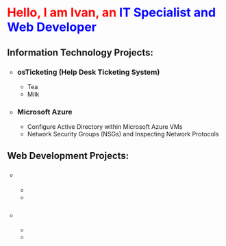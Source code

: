 <h1 style ="color:red;"> Hello, I am Ivan, an <span style="color:blue">IT Specialist and Web Developer</span></h1>
<h2>Information Technology Projects:</h2>

  <ul style="list-style-type:circle;">
  <h3><li>osTicketing (Help Desk Ticketing System)</li></h3>
   <ul style="list-style-type:circle;">
  <li>Tea</li>
  <li>Milk</li>
  
  </ul>  
  </ul>  
  <ul style="list-style-type:circle;">
  <h3><li>Microsoft Azure</li></h3>
   <ul style="list-style-type:circle;">
 
  <li> Configure Active Directory within Microsoft Azure VMs</li>
   <li> Network Security Groups (NSGs) and Inspecting Network Protocols</li>
       </ul> 
  </ul>  
  

<h2>Web Development Projects:</h2>

  <ul style="list-style-type:circle;">
  <h3><li></li></h3>
   <ul style="list-style-type:circle;">
  <li></li>
  <li></li>
  
  </ul>  
  </ul>  
  <ul style="list-style-type:circle;">
  <h3><li></li></h3>
   <ul style="list-style-type:circle;">
 
  <li> </li>
   <li> </li>
       </ul> 
  </ul>  
  
  


<!---
iespinosa3/iespinosa3 is a ✨ special ✨ repository because its `README.md` (this file) appears on your GitHub profile.
You can click the Preview link to take a look at your changes.
--->
